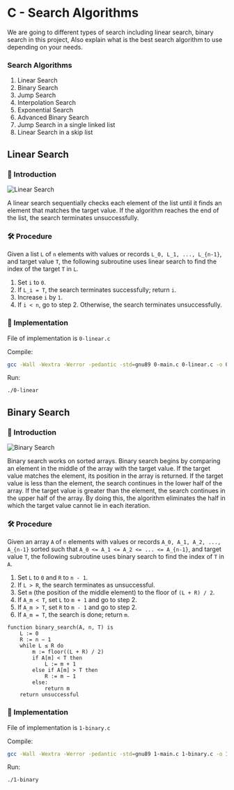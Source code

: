 # C - Search Algorithms

We are going to different types of search including linear search, binary search in this project, Also explain what is the best search algorithm to use depending on your needs.

### Search Algorithms

1. Linear Search
2. Binary Search
3. Jump Search
4. Interpolation Search
5. Exponential Search
6. Advanced Binary Search
7. Jump Search in a single linked list
8. Linear Search in a skip list

## Linear Search

### :book: Introduction

![Linear Search](https://sushrutkuchik.files.wordpress.com/2020/05/linear_search.gif?w=438)

A linear search sequentially checks each element of the list until it finds an element that matches the target value. If the algorithm reaches the end of the list, the search terminates unsuccessfully.

### 🛠️ Procedure

Given a list `L` of `n` elements with values or records `L_0, L_1, ..., L_{n-1}`, and target value `T`, the following subroutine uses linear search to find the index of the target `T` in `L`.

1. Set `i` to `0`.
2. If `L_i = T`, the search terminates successfully; return `i`.
3. Increase `i` by `1`.
4. If `i < n`, go to step 2. Otherwise, the search terminates unsuccessfully.

### 🔧 Implementation

File of implementation is `0-linear.c`

Compile:
```bash
gcc -Wall -Wextra -Werror -pedantic -std=gnu89 0-main.c 0-linear.c -o 0-linear
```

Run:
```bash
./0-linear
```

## Binary Search

### :book: Introduction

![Binary Search](https://upload.wikimedia.org/wikipedia/commons/thumb/c/c1/Binary-search-work.gif/220px-Binary-search-work.gif)

Binary search works on sorted arrays. Binary search begins by comparing an element in the middle of the array with the target value. If the target value matches the element, its position in the array is returned. If the target value is less than the element, the search continues in the lower half of the array. If the target value is greater than the element, the search continues in the upper half of the array. By doing this, the algorithm eliminates the half in which the target value cannot lie in each iteration.

### 🛠️ Procedure

Given an array `A` of `n` elements with values or records `A_0, A_1, A_2, ..., A_{n-1}` sorted such that `A_0 <= A_1 <= A_2 <= ... <= A_{n-1}`, and target value `T`, the following subroutine uses binary search to find the index of `T` in `A`.

1. Set `L` to `0` and `R` to `n - 1`.
2. If `L > R`, the search terminates as unsuccessful.
3. Set `m` (the position of the middle element) to the floor of `(L + R) / 2`.
4. If `A_m < T`, set `L` to `m + 1` and go to step 2.
5. If `A_m > T`, set `R` to `m - 1` and go to step 2.
6. If `A_m = T`, the search is done; return `m`.

```
function binary_search(A, n, T) is
    L := 0
    R := n − 1
    while L ≤ R do
        m := floor((L + R) / 2)
        if A[m] < T then
            L := m + 1
        else if A[m] > T then
            R := m − 1
        else:
            return m
    return unsuccessful
```

### 🔧 Implementation

File of implementation is `1-binary.c`

Compile:
```bash
gcc -Wall -Wextra -Werror -pedantic -std=gnu89 1-main.c 1-binary.c -o 1-binary
```

Run:
```bash
./1-binary
```